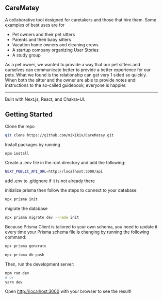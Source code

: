 ## CareMatey

A collaborative tool designed for caretakers and those that hire them. Some examples of best uses are for
- Pet owners and their pet sitters
- Parents and their baby sitters
- Vacation home owners and cleaning crews
- A startup company organizing User Stories
- A study group

As a pet owner, we wanted to provide a way that our pet sitters and ourselves can communicate better to 
provide a better experience for our pets. What we found is the relationship can get very 1 sided so quickly.
When both the sitter and the owner are able to provide notes and instructions to the so-called guidebook, 
everyone is happier.

---

Built with Next.js, React, and Chakra-UI.

## Getting Started

Clone the repo

```bash
git clone https://github.com/mikikiv/CareMatey.git
```

Install packages by running

```bash
npm install
```

Create a .env file in the root directory and add the following:

```bash
NEXT_PUBLIC_API_URL=http://localhost:3000/api
```

add .env to .gitignore if it is not already there

initialize prisma then follow the steps to connect to your database

```bash
npx prisma init
```

migrate the database

```bash
npx prisma migrate dev --name init
```

Because Prisma Client is tailored to your own schema, you need to update it every time your Prisma schema file is changing by running the following command:

```bash
npx prisma generate

npx prisma db push
```

Then, run the development server:

```bash
npm run dev
# or
yarn dev
```

Open [http://localhost:3000](http://localhost:3000) with your browser to see the result!